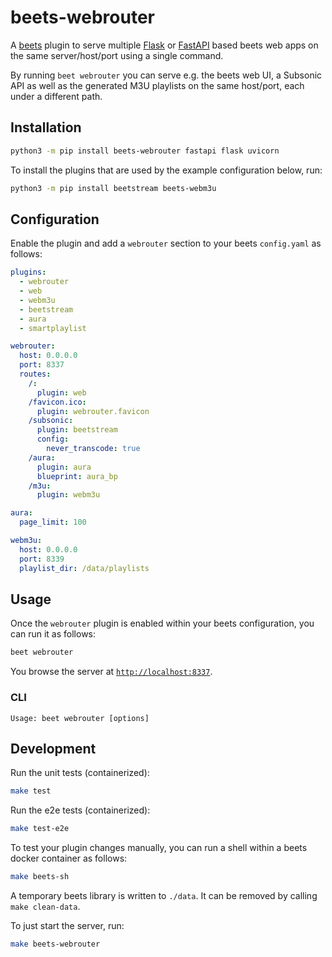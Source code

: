 # beets-webrouter

A [beets](https://github.com/beetbox/beets) plugin to serve multiple [Flask](https://github.com/pallets/flask) or [FastAPI](https://github.com/fastapi/fastapi) based beets web apps on the same server/host/port using a single command.

By running `beet webrouter` you can serve e.g. the beets web UI, a Subsonic API as well as the generated M3U playlists on the same host/port, each under a different path.

## Installation

```sh
python3 -m pip install beets-webrouter fastapi flask uvicorn
```

To install the plugins that are used by the example configuration below, run:
```sh
python3 -m pip install beetstream beets-webm3u
```

## Configuration

Enable the plugin and add a `webrouter` section to your beets `config.yaml` as follows:
```yaml
plugins:
  - webrouter
  - web
  - webm3u
  - beetstream
  - aura
  - smartplaylist

webrouter:
  host: 0.0.0.0
  port: 8337
  routes:
    /:
      plugin: web
    /favicon.ico:
      plugin: webrouter.favicon
    /subsonic:
      plugin: beetstream
      config:
        never_transcode: true
    /aura:
      plugin: aura
      blueprint: aura_bp
    /m3u:
      plugin: webm3u

aura:
  page_limit: 100

webm3u:
  host: 0.0.0.0
  port: 8339
  playlist_dir: /data/playlists
```

## Usage

Once the `webrouter` plugin is enabled within your beets configuration, you can run it as follows:
```sh
beet webrouter
```

You browse the server at [`http://localhost:8337`](http://localhost:8337).

### CLI

```
Usage: beet webrouter [options]
```

## Development

Run the unit tests (containerized):
```sh
make test
```

Run the e2e tests (containerized):
```sh
make test-e2e
```

To test your plugin changes manually, you can run a shell within a beets docker container as follows:
```sh
make beets-sh
```

A temporary beets library is written to `./data`.
It can be removed by calling `make clean-data`.

To just start the server, run:
```sh
make beets-webrouter
```
